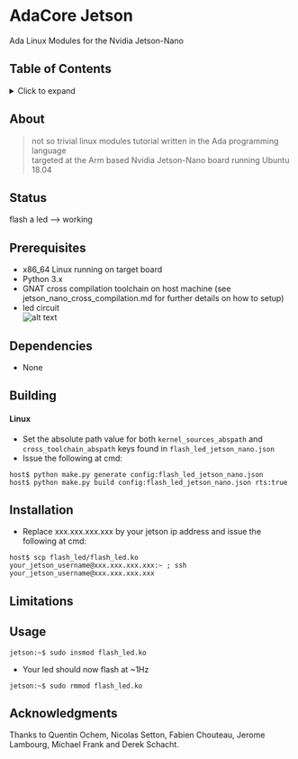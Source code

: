 # AdaCore Jetson

Ada Linux Modules for the Nvidia Jetson-Nano

## Table of Contents
<details>
<summary>Click to expand</summary>

1. [About](#About)
2. [Status](#Status)
3. [Prerequisites](#Prerequisites)  
4. [Dependencies](#Dependencies)
5. [Building](#Building)
   1. [Windows](#Windows)
   2. [Other OSes](#Other-OSes)
6. [Installation](#Installation)
7. [Limitations](#Limitations)
8. [Usage](#Usage)
9. [Acknowledgments](#Acknowledgments)

</details>

## About

> not so trivial linux modules tutorial written in the Ada programming language  
> targeted at the Arm based Nvidia Jetson-Nano board running Ubuntu 18.04 

## Status
flash a led --> working

## Prerequisites
- x86_64 Linux running on target board
- Python 3.x
- GNAT cross compilation toolchain on host machine (see jetson_nano_cross_compilation.md for further details on how to setup)
- led circuit    
![alt text](https://i.stack.imgur.com/2vrSj.gif)

## Dependencies
- None

## Building
#### Linux
- Set the absolute path value for both `kernel_sources_abspath` and `cross_toolchain_abspath` keys found in `flash_led_jetson_nano.json`
- Issue the following at cmd: 
```
host$ python make.py generate config:flash_led_jetson_nano.json
host$ python make.py build config:flash_led_jetson_nano.json rts:true
```

## Installation
- Replace xxx.xxx.xxx.xxx by your jetson ip address and issue the following at cmd:
```
host$ scp flash_led/flash_led.ko your_jetson_username@xxx.xxx.xxx.xxx:~ ; ssh your_jetson_username@xxx.xxx.xxx.xxx
```

## Limitations


## Usage
```
jetson:~$ sudo insmod flash_led.ko
```
- Your led should now flash at ~1Hz
```
jetson:~$ sudo rmmod flash_led.ko
```

## Acknowledgments
Thanks to Quentin Ochem, Nicolas Setton, Fabien Chouteau, Jerome Lambourg, Michael Frank and Derek Schacht. 


